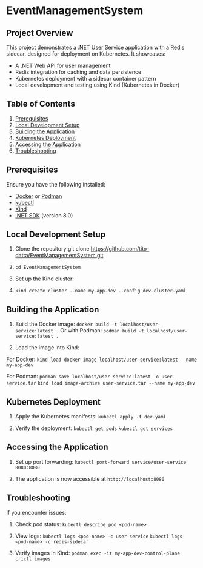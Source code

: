 # EventManagementSystem

## Project Overview

This project demonstrates a .NET User Service application with a Redis sidecar, designed for deployment on Kubernetes. It showcases:

- A .NET Web API for user management
- Redis integration for caching and data persistence
- Kubernetes deployment with a sidecar container pattern
- Local development and testing using Kind (Kubernetes in Docker)

## Table of Contents

1. [Prerequisites](#prerequisites)
3. [Local Development Setup](#local-development-setup)
4. [Building the Application](#building-the-application)
5. [Kubernetes Deployment](#kubernetes-deployment)
6. [Accessing the Application](#accessing-the-application)
7. [Troubleshooting](#troubleshooting)

## Prerequisites

Ensure you have the following installed:

- [Docker](https://www.docker.com/get-started) or [Podman](https://podman.io/getting-started/installation)
- [kubectl](https://kubernetes.io/docs/tasks/tools/)
- [Kind](https://kind.sigs.k8s.io/docs/user/quick-start/#installation)
- [.NET SDK](https://dotnet.microsoft.com/download) (version 8.0)


## Local Development Setup

1. Clone the repository:git clone https://github.com/tito-datta/EventManagementSystem.git 

2. `cd EventManagementSystem`

3. Set up the Kind cluster:

4. `kind create cluster --name my-app-dev --config dev-cluster.yaml`

## Building the Application

1. Build the Docker image:
`docker build -t localhost/user-service:latest .`
Or with Podman:
`podman build -t localhost/user-service:latest .`

2. Load the image into Kind:

For Docker:
`kind load docker-image localhost/user-service:latest --name my-app-dev`

For Podman:
`podman save localhost/user-service:latest -o user-service.tar`
`kind load image-archive user-service.tar --name my-app-dev`

## Kubernetes Deployment

1. Apply the Kubernetes manifests:
`kubectl apply -f dev.yaml`

2. Verify the deployment:
`kubectl get pods`
`kubectl get services`

## Accessing the Application

1. Set up port forwarding:
`kubectl port-forward service/user-service 8080:8080`

2. The application is now accessible at `http://localhost:8080`

## Troubleshooting

If you encounter issues:

1. Check pod status:
`kubectl describe pod <pod-name>`

2. View logs:
`kubectl logs <pod-name> -c user-service`
`kubectl logs <pod-name> -c redis-sidecar`

3. Verify images in Kind:
`podman exec -it my-app-dev-control-plane crictl images`
